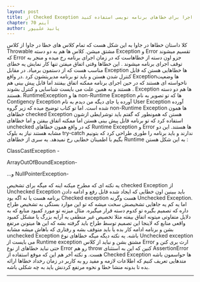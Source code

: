 ```yaml
---
layout: post
title: از Checked Exception ها برای شرایط قابل اصلاح و از خطاهای زمان اجرا برای خطاهای برنامه نویسی استفاده کنید
chapter: آیتم 70
author: پانیذ علیپور
---
```


کلا داستان خطاها در جاوا به این شکل هست که تمام کلاس های خطا در جاوا از کلاس Throwable مشتق میشن.
کلاس ها هم به دو دسته Exception و Error تقسیم میشوند که Error جزو اون دسته از خطاهاست که در زمان اجرای برنامه رخ میده و منجر به توقف اجرای برنامه میشوند . این خطاها وقتی اتفاق میفتن تنها کار نمایش یه خطای مناسب هست که از دستمون برمیاد.
در مقابل Exception ها خطاهایی هستن که قابل کنترل شدن هستن و باید تو برنامه مدیریتشون کرد .در واقع Exceptionها وضعیت ناخواسته ای هستند که در حین اجرای برنامه ممکنه اتفاق بیفتند اما قابل پیش بینی هم هستند و به همین علت می بایست شناسایی و کنترل بشوند .
Exception ها هم دو دسته هستند. RuntimeException ها و non-Runtime Exception ها که تو تصویر به نام Contigency Exception آورده یا جای دیگه من دیدم به نام User Exception آورده شده است.
اما تو کتاب توضیح میده که زیر گروه non-Runtime Exception ها همون خطاهای checked Exception هستن که همونطور که گفتم باید توشرایطی ازشون استفاده کرد که تو برنامه قابل پیش بینی هستن اما ممکنه اتفاق بیفتن
و اما خطاهای unchecked که در واقع همون خطاهای Runtime Exception و Error ها هستند.
این دو مشابه هستند نیاز به بلوک try-catch ندارند و باید برنامه را طوری طراحی کرد که بتونیم بگیم با اطمینان خطایی رخ نمیدهد.
یه سری از خطاهای Runtime به این شکل هستن :

<div dir="rtl" align="left">
- ClassCastException

-ArrayOutOfBoundException

-NullPointerException
و...
</div>
یه نکته ای که مطرح میکنه اینه که میگه برای تشخیص checked Exception از Unchecked Exception باید ببینین اون خطایی که ایجاد شده قابل رفع و ادامه دادن برنامه هست یا نه اگه بود Checked exception هست وگرنه Unchecked Exception.
اما یه کم یه جاهایی تشخیصش سخت میشه که تو این موارد بستگی به تشخیص طراح داره که تصمیم بگیره تو کدوم دسته قرار میگیره.
مثال میزنه
تو مورد کمبود منابع که به دلایل متفاوتی میتونه اتفاق بیفته مثلا تخصیص غیر منطقی یه آرایه بزرگ یا مشکل کمبود واقعی منابع که لاینجا این تصمیم توسط طراح باید گرفته بشه که این ها میتونن مرتفع بشن و برنامه ادامه کار بده یا باید متوقف بشه و رفتاری که باهاش میشه مشابه unchecked Exception باشه.
یه نکته دیگه میگه خطاهای نوع Unchecked exception می بایست از Runtime exception مشتق بشن و نباید از کلاس Error ارث بری کنن و حتی نباید خطاهای از نوع Error رو هم throw کنین که این به استثنای  AssertionError هست.
و نکته آخر هم این که موقع استفاده از Checked Exception ها حواسمون باشه متدهایی تعریف کنیم که اطلاعات لازمه و مفید رو به کاربر در زمان رخداد خطاها ارائه بده تا بدونه منشا خطا و نحوه مرتفع کردنش باید به چه شکلی باشه.
<hr>
<br/>
